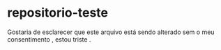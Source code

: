 # repositorio-teste

Gostaria de esclarecer que este arquivo está sendo alterado sem o meu consentimento , estou triste .
